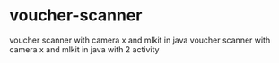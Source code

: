 # voucher-scanner
voucher scanner with camera x and mlkit in java
voucher scanner with camera x and mlkit in java with 2 activity 
